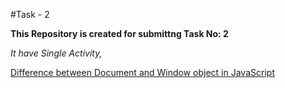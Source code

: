 #Task - 2

**This Repository is created for submittng Task No: 2**

*It have Single Activity,*

[Difference between Document and Window object in JavaScript](https://medium.com/@sarathpremi221192/difference-between-document-and-window-object-5a48c90e3006)